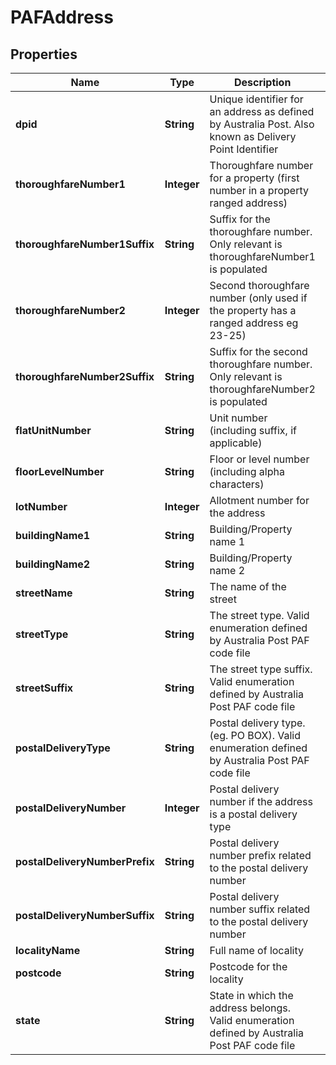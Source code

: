 # PAFAddress

## Properties
Name | Type | Description | Notes
------------ | ------------- | ------------- | -------------
**dpid** | **String** | Unique identifier for an address as defined by Australia Post.  Also known as Delivery Point Identifier |  [optional]
**thoroughfareNumber1** | **Integer** | Thoroughfare number for a property (first number in a property ranged address) |  [optional]
**thoroughfareNumber1Suffix** | **String** | Suffix for the thoroughfare number. Only relevant is thoroughfareNumber1 is populated |  [optional]
**thoroughfareNumber2** | **Integer** | Second thoroughfare number (only used if the property has a ranged address eg 23-25) |  [optional]
**thoroughfareNumber2Suffix** | **String** | Suffix for the second thoroughfare number. Only relevant is thoroughfareNumber2 is populated |  [optional]
**flatUnitNumber** | **String** | Unit number (including suffix, if applicable) |  [optional]
**floorLevelNumber** | **String** | Floor or level number (including alpha characters) |  [optional]
**lotNumber** | **Integer** | Allotment number for the address |  [optional]
**buildingName1** | **String** | Building/Property name 1 |  [optional]
**buildingName2** | **String** | Building/Property name 2 |  [optional]
**streetName** | **String** | The name of the street |  [optional]
**streetType** | **String** | The street type. Valid enumeration defined by Australia Post PAF code file |  [optional]
**streetSuffix** | **String** | The street type suffix. Valid enumeration defined by Australia Post PAF code file |  [optional]
**postalDeliveryType** | **String** | Postal delivery type. (eg. PO BOX). Valid enumeration defined by Australia Post PAF code file |  [optional]
**postalDeliveryNumber** | **Integer** | Postal delivery number if the address is a postal delivery type |  [optional]
**postalDeliveryNumberPrefix** | **String** | Postal delivery number prefix related to the postal delivery number |  [optional]
**postalDeliveryNumberSuffix** | **String** | Postal delivery number suffix related to the postal delivery number |  [optional]
**localityName** | **String** | Full name of locality | 
**postcode** | **String** | Postcode for the locality | 
**state** | **String** | State in which the address belongs. Valid enumeration defined by Australia Post PAF code file | 
